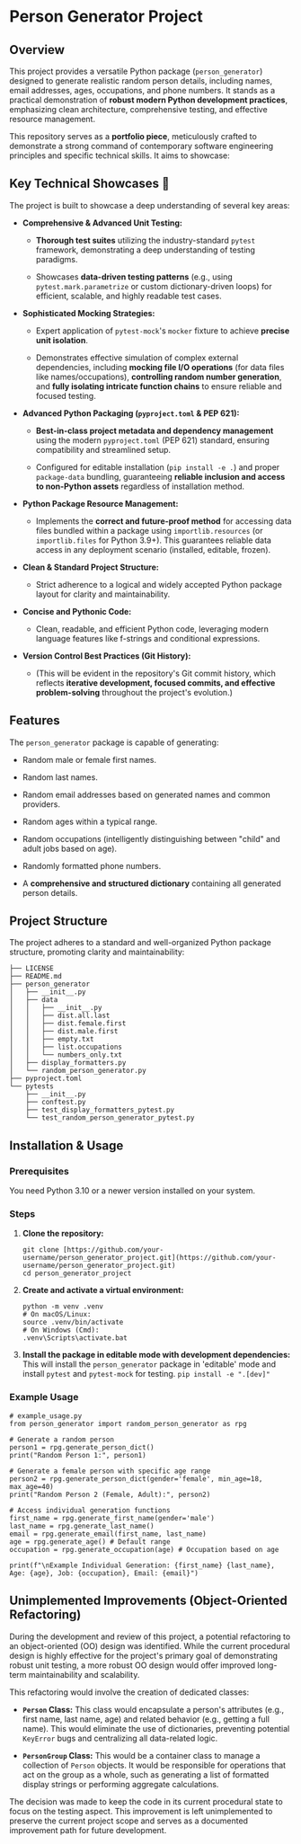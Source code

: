 # Person Generator Project

## Overview

This project provides a versatile Python package (`person_generator`) designed to generate realistic random person details, including names, email addresses, ages, occupations, and phone numbers. It stands as a practical demonstration of **robust modern Python development practices**, emphasizing clean architecture, comprehensive testing, and effective resource management.

This repository serves as a **portfolio piece**, meticulously crafted to demonstrate a strong command of contemporary software engineering principles and specific technical skills. It aims to showcase:

## Key Technical Showcases 🚀

The project is built to showcase a deep understanding of several key areas:

* **Comprehensive & Advanced Unit Testing:**
    * **Thorough test suites** utilizing the industry-standard `pytest` framework, demonstrating a deep understanding of testing paradigms.

    * Showcases **data-driven testing patterns** (e.g., using `pytest.mark.parametrize` or custom dictionary-driven loops) for efficient, scalable, and highly readable test cases.

* **Sophisticated Mocking Strategies:**
    * Expert application of `pytest-mock`'s `mocker` fixture to achieve **precise unit isolation**.

    * Demonstrates effective simulation of complex external dependencies, including **mocking file I/O operations** (for data files like names/occupations), **controlling random number generation**, and **fully isolating intricate function chains** to ensure reliable and focused testing.

* **Advanced Python Packaging (`pyproject.toml` & PEP 621):**
    * **Best-in-class project metadata and dependency management** using the modern `pyproject.toml` (PEP 621) standard, ensuring compatibility and streamlined setup.

    * Configured for editable installation (`pip install -e .`) and proper `package-data` bundling, guaranteeing **reliable inclusion and access to non-Python assets** regardless of installation method.

* **Python Package Resource Management:**
    * Implements the **correct and future-proof method** for accessing data files bundled within a package using `importlib.resources` (or `importlib.files` for Python 3.9+). This guarantees reliable data access in any deployment scenario (installed, editable, frozen).

* **Clean & Standard Project Structure:**

  * Strict adherence to a logical and widely accepted Python package layout for clarity and maintainability.

* **Concise and Pythonic Code:**

  * Clean, readable, and efficient Python code, leveraging modern language features like f-strings and conditional expressions.

* **Version Control Best Practices (Git History):**
    * (This will be evident in the repository's Git commit history, which reflects **iterative development, focused commits, and effective problem-solving** throughout the project's evolution.)

## Features

The `person_generator` package is capable of generating:

* Random male or female first names.

* Random last names.

* Random email addresses based on generated names and common providers.

* Random ages within a typical range.

* Random occupations (intelligently distinguishing between "child" and adult jobs based on age).

* Randomly formatted phone numbers.

* A **comprehensive and structured dictionary** containing all generated person details.

## Project Structure

The project adheres to a standard and well-organized Python package structure, promoting clarity and maintainability:

```
├── LICENSE
├── README.md
├── person_generator
│   ├── __init__.py
│   ├── data
│   │   ├── __init__.py
│   │   ├── dist.all.last
│   │   ├── dist.female.first
│   │   ├── dist.male.first
│   │   ├── empty.txt
│   │   ├── list.occupations
│   │   └── numbers_only.txt
│   ├── display_formatters.py
│   └── random_person_generator.py
├── pyproject.toml
└── pytests
    ├── __init__.py
    ├── conftest.py
    ├── test_display_formatters_pytest.py
    └── test_random_person_generator_pytest.py

```

## Installation & Usage

### Prerequisites

You need Python 3.10 or a newer version installed on your system.

### Steps

1.  **Clone the repository:**

    ```
    git clone [https://github.com/your-username/person_generator_project.git](https://github.com/your-username/person_generator_project.git)
    cd person_generator_project
    ```

2.  **Create and activate a virtual environment:**

    ```
    python -m venv .venv
    # On macOS/Linux:
    source .venv/bin/activate
    # On Windows (Cmd):
    .venv\Scripts\activate.bat
    ```

3.  **Install the package in editable mode with development dependencies:**
    This will install the `person_generator` package in 'editable' mode and install `pytest` and `pytest-mock` for testing.
    `pip install -e ".[dev]"`

### Example Usage

```
# example_usage.py
from person_generator import random_person_generator as rpg

# Generate a random person
person1 = rpg.generate_person_dict()
print("Random Person 1:", person1)

# Generate a female person with specific age range
person2 = rpg.generate_person_dict(gender='female', min_age=18, max_age=40)
print("Random Person 2 (Female, Adult):", person2)

# Access individual generation functions
first_name = rpg.generate_first_name(gender='male')
last_name = rpg.generate_last_name()
email = rpg.generate_email(first_name, last_name)
age = rpg.generate_age() # Default range
occupation = rpg.generate_occupation(age) # Occupation based on age

print(f"\nExample Individual Generation: {first_name} {last_name}, Age: {age}, Job: {occupation}, Email: {email}")
```


## Unimplemented Improvements (Object-Oriented Refactoring)

During the development and review of this project, a potential refactoring to an object-oriented (OO) design was identified. While the current procedural design is highly effective for the project's primary goal of demonstrating robust unit testing, a more robust OO design would offer improved long-term maintainability and scalability.

This refactoring would involve the creation of dedicated classes:

* **`Person` Class:** This class would encapsulate a person's attributes (e.g., first name, last name, age) and related behavior (e.g., getting a full name). This would eliminate the use of dictionaries, preventing potential `KeyError` bugs and centralizing all data-related logic.

* **`PersonGroup` Class:** This would be a container class to manage a collection of `Person` objects. It would be responsible for operations that act on the group as a whole, such as generating a list of formatted display strings or performing aggregate calculations.

The decision was made to keep the code in its current procedural state to focus on the testing aspect. This improvement is left unimplemented to preserve the current project scope and serves as a documented improvement path for future development.